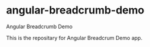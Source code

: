 # angular-breadcrumb-demo
Angular Breadcrumb Demo

This is the repositary for Angular Breadcrum Demo app. 
